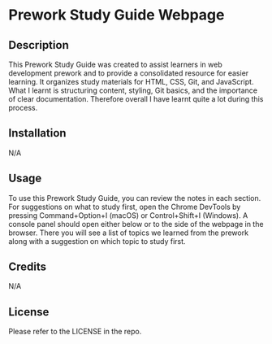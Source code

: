 # Prework Study Guide Webpage

## Description

This Prework Study Guide was created to assist learners in web development prework and to provide a consolidated resource for easier learning. It organizes study materials for HTML, CSS, Git, and JavaScript. What I learnt is structuring content, styling, Git basics, and the importance of clear documentation. Therefore overall I have learnt quite a lot during this process.

## Installation

N/A

## Usage

To use this Prework Study Guide, you can review the notes in each section. For suggestions on what to study first, open the Chrome DevTools by pressing Command+Option+I (macOS) or Control+Shift+I (Windows). A console panel should open either below or to the side of the webpage in the browser. There you will see a list of topics we learned from the prework along with a suggestion on which topic to study first.

## Credits

N/A

## License

Please refer to the LICENSE in the repo.
